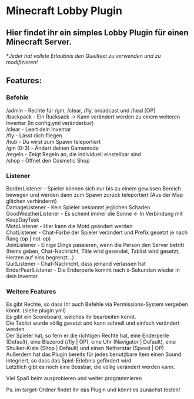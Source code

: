 # Minecraft Lobby Plugin

## Hier findet ihr ein simples Lobby Plugin für einen Minecraft Server.
**Jeder hat vollste Erlaubnis den Quelltext zu verwenden und zu modifizieren!*

## Features:

### Befehle
/admin - Rechte für /gm, /clear, /fly, broadcast und /heal [OP]  
/backpack - Ein Rucksack -> Kann verändert werden zu einem weiteren Inventar (In config.yml veränderbar)  
/clear - Leert dein Inventar  
/fly - Lässt dich fliegen  
/hub - Du wirst zum Spawn teleportiert  
/gm (0-3) - Ändert deinen Gamemode  
/regeln - Zeigt Regeln an, die individuell einstellbar sind  
/shop - Öffnet den Cosmetic Shop  

### Listener
BorderListener - Spieler können sich nur bis zu einem gewissen Bereich bewegen und werden dann zum Spawn zurück teleportiert (Aus der Map glitchen verhindernt)  
DamageListener - Kein Spieler bekommt jeglichen Schaden  
GoodWeatherListener - Es scheint immer die Sonne <- In Verbindung mit KeepDayTask  
MotdListener - Hier kann die Motd geändert werden  
ChatListener - Chat-Farbe der Spieler verändert und Prefix gesetzt je nach Rang (op | not-op)  
JoinListener - Einige Dinge passieren, wenn die Person den Server betritt (Items geben, Chat-Nachricht, Title wird gesendet, Tablist wird gesetzt, Herzen auf eins begrenzt...)  
QuitListener - Chat-Nachricht, dass jemand verlassen hat  
EnderPearlListener - Die Enderperle kommt nach x-Sekunden wieder in dein Inventar  

### Weitere Features
Es gibt Rechte, so dass Ihr auch Befehle via Permissions-System vergeben könnt. (siehe plugin.yml)  
Es gibt ein Scoreboard, welches Ihr bearbeiten könnt.  
Die Tablist wurde völlig gesetzt und kann schnell und einfach verändert werden.  
Der Spieler hat, so fern er die richtigen Rechte hat, eine Enderperle (Default), eine Blazerod (/fly | OP), eine Uhr (Navigator | Default), eine Shulker-Kiste (Shop | Default)   und einen Netherstar (Speed | OP)  
Außerdem hat das Plugin bereits für jedes benutzbare Item einen Sound integriert, so dass das Spiel-Erlebnis gefördert wird  
Letztlich gibt es noch eine Bossbar, die völlig verändert werden kann.  

Viel Spaß beim ausprobieren und weiter programmieren  

Ps. im target-Ordner findet Ihr das Plugin und könnt es zunächst testen!  

